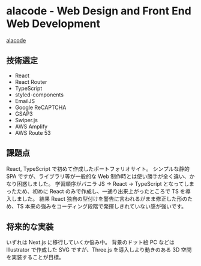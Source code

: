 # alacode - Web Design and Front End Web Development

[alacode](https://alacode.jp)

## 技術選定

- React
- React Router
- TypeScript
- styled-components
- EmailJS
- Google ReCAPTCHA
- GSAP3
- Swiper.js
- AWS Amplify
- AWS Route 53

## 課題点

React, TypeScript で初めて作成したポートフォリオサイト。
シンプルな静的 SPA ですが、ライブラリ等が一般的な Web 制作時とは使い勝手が全く違い、かなり困惑しました。
学習順序がバニラ JS → React → TypeScript となってしまったため、初めに React のみで作成し、一通り出来上がったところで TS を導入しました。
結果 React 独自の型付けを警告に言われるがまま修正した形のため、TS 本来の強みをコーディング段階で発揮しきれていない感が強いです。

## 将来的な実装

いずれは Next.js に移行していくか悩み中。
背景のドット絵 PC などは Illustrator で作成した SVG ですが、Three.js を導入しより動きのある 3D 空間を実装することが目標。
